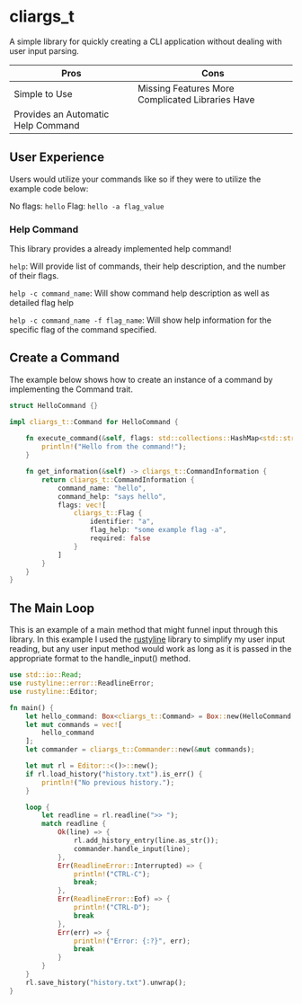 # cliargs_t
A simple library for quickly creating a CLI application without dealing with user input parsing.

Pros | Cons |
| - | - |
Simple to Use | Missing Features More Complicated Libraries Have
Provides an Automatic Help Command | 

## User Experience
Users would utilize your commands like so if they were to utilize the example code below:

No flags: ```hello```
Flag: ```hello -a flag_value```

### Help Command
This library provides a already implemented help command!

```help```: Will provide list of commands, their help description, and the number of their flags.

```help -c command_name```: Will show command help description as well as detailed flag help

```help -c command_name -f flag_name```: Will show help information for the specific flag of the command specified.

## Create a Command
The example below shows how to create an instance of a command by implementing the Command trait.
```rust
struct HelloCommand {}

impl cliargs_t::Command for HelloCommand {
    
    fn execute_command(&self, flags: std::collections::HashMap<std::string::String, std::string::String>) {
        println!("Hello from the command!");
    }

    fn get_information(&self) -> cliargs_t::CommandInformation { 
        return cliargs_t::CommandInformation {
            command_name: "hello",
            command_help: "says hello",
            flags: vec![
                cliargs_t::Flag {
                    identifier: "a",
                    flag_help: "some example flag -a",
                    required: false
                }
            ]
        }
    }
}
```

## The Main Loop
This is an example of a main method that might funnel input through this library. In this example I used the [rustyline](https://crates.io/crates/rustyline) library to simplify my user input reading, but any user input method would work as long as it is passed in the appropriate format to the handle_input() method.

```rust
use std::io::Read;
use rustyline::error::ReadlineError;
use rustyline::Editor;

fn main() {
    let hello_command: Box<cliargs_t::Command> = Box::new(HelloCommand {});
    let mut commands = vec![
        hello_command
    ];
    let commander = cliargs_t::Commander::new(&mut commands);

    let mut rl = Editor::<()>::new();
    if rl.load_history("history.txt").is_err() {
        println!("No previous history.");
    }

    loop {
        let readline = rl.readline(">> ");
        match readline {
            Ok(line) => {
                rl.add_history_entry(line.as_str());
                commander.handle_input(line);
            },
            Err(ReadlineError::Interrupted) => {
                println!("CTRL-C");
                break;
            },
            Err(ReadlineError::Eof) => {
                println!("CTRL-D");
                break
            },
            Err(err) => {
                println!("Error: {:?}", err);
                break
            }
        }
    }
    rl.save_history("history.txt").unwrap();
}
```